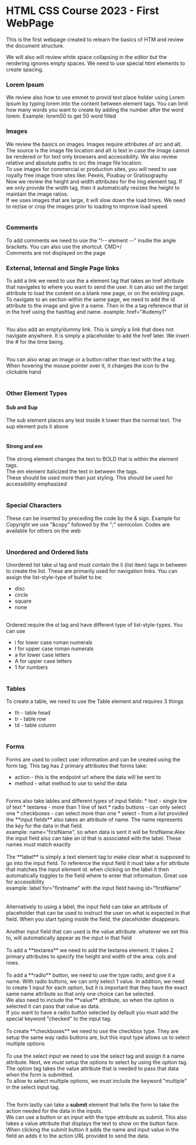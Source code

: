 # HTML CSS Course 2023 - First WebPage

This is the first webpage created to relearn the basics of HTM and review the document structure.<br/>

We will also will review white space collapsing in the editor but the rendering ignores empty spaces. We need to use special html elements to create spacing.<br>

### Lorem Ipsum
We review also how to use emmet to provid text place holder using Lorem Ipsum by typing lorem into the content between element tags. You can limit how many words you want to create by adding the number after the word lorem. Example: lorem50 to get 50 word filled <br/>

### Images
We review the basics on images. Images require attributes of src and alt. The source is the image file location and alt is text in case the image cannot be rendered or for text only browsers and accessibility. We also review relative and absolute paths to src the image file location.<br/>
To use images for commercial or production sites, you will need to use royalty free image from sites like: Pexels, Pixabay or Gratisography <br/>
Now we review the height and width attributes for the img element tag. If we only provide the width tag, then it automatically resizes the height to maintain the image ratios. <br/>
If we uses images that are large, it will slow down the load times. We need to rezise or crop the images prior to loading to improve load speed. <br/>
<br/>
### Comments
To add comments we need to use the "!-- element --" insdie the angle brackets. You can also use the shortcut. CMD+/
<br/>Comments are not displayed on the page<br/>

### External, Internal and Single Page links
To add a link we need to use the a element tag that takes an href attribute that navigates to where you want to send the user. It can also set the target attribute to load the content on a blank new page, or on the existing page.<br/>
To navigate to an section within the same page, we need to add the id attribute to the image and give it a name. Then in the a tag reference that id in the href using the hashtag and name. example: href="#udemy1"<br/><br/>

You also add an empty/dummy link. This is simply a link that does not navigate anywhere. It is simply a placeholder to add the href later. We insert the # for the time being. <br/><br/>

You can also wrap an image or a button rather than text with the a tag. When hovering the mouse pointer over it, it changes the icon to the clickable hand
<br/><br/>

### Other Element Types

#### Sub and Sup
The sub element places any test inside it lower than the normal text. The sup element puts it above
<br/><br/>

#### Strong and em
The strong element changes the text to BOLD that is within the element tags. 
<br> The em element italicized the text in between the tags.
<br/>
These should be used more than just styling. This should be used for accessibility emphasized
<br/>
<br/>
### Special Characters
These can be inserted by preceding the code by the & sign. Example for Copyright we use "&copy" followed by the ";" semicolon. Codes are available for others on the web
<br/>
<br/>
### Unordered and Ordered lists
Unordered list take ul tag and must contain the li (list item) tags in between to create the list. These are primarily used for navigation links. You can assign the list-style-type of bullet to be:
* disc
* circle
* square
* none

<br/>
Ordered require the ol tag and have different type of list-style-types. You can use

* i for lower case roman numerals
* I for upper case roman numerals
* a for lower case letters
* A for upper case letters
* 1 for numbers
<br/><br/>

### Tables
To create a table, we need to use the Table element and requires 3 things
* th - table head
* tr - table row
* td - table column
<br/><br/>

### Forms
Forms are used to collect user information and can be created using the form tag. This tag has 2 primary attributes that forms take:
* action - this is the endpoint url where the data will be sent to
* method - what method to use to send the data
<br/>
Forms also take lables and different types of input fields:
* text - single line of text
* textarea - more than 1 line of text
* radio buttons - can only select one
* checkboxes - can select more than one
* select - from a list provided

<br/>
the **input fields** also takes an attribute of name. The name represents the key for the data in that field. <br/> 
example: name="firstName", so when data is sent it will be firstName:Alex

<br/>
the input field also can take an id that is associated with the label. These names must match exactly
<br/>
<br/>
The **label** is simply a text element tag to make clear what is supposed to go into the input field. To reference the input field it must take a for attribute that matches the input element id. when clicking on the label it then automatically toggles to the field where to enter that information. Great use for accessibility<br/>
example: label for="firstname" with the input field having id="firstName" <br/>
<br/>
<br/>
Alternatively to using a label, the input field can take an attribute of placeholder that can be used to instruct the user on what is expected in that field. When you start typing inside the field, the placeholder disappears.
<br/>
<br/>
Another input field that can used is the value attribute. whatever we set this to, will automatically appear as the input in that field
<br>
<br>
To add a **textarea** we need to add the textarea element. It takes 2 primary attributes to specify the height and width of the area. cols and rows.
<br>
<br>
To add a **radio** button, we need to use the type radio, and give it a name. With radio buttons, we can only select 1 value. In addition, we need to create 1 input for each option, but it is important that they have the exact same name attribute so that only one choice can be selected. 
<br> We also need to include the **value** attribute, so when the option is selected it can pass that value as data.
<br>
If you want to  have a radio button selected by default you must add the special keyword "checked" to the input tag.
<br>
<br>
To create **checkboxes** we need to use the checkbox type. They are setup the same way radio buttons are, but this input type allows us to select multiple options
<br>
<br>
To use the select input we need to use the select tag and assign it a name attribute. Next, we must setup the options to select by using the option tag. The option tag takes the value attribute that is needed to pass that data when the form is submitted.
<br>
To allow to select multiple options, we must include the keyword "multiple" in the select input tag.
<br>
<br>

The form lastly can take a **submit** element that tells the form to take the action needed for the data in the inputs. <br>
We can use a button or an input with the type attribute as submit. This also takes a value attribute that displays the text to show on the button face.<br>
When clicking the submit button it adds the name and input value in the field an adds it to the action URL provided to send the data.
<br/><br/>



